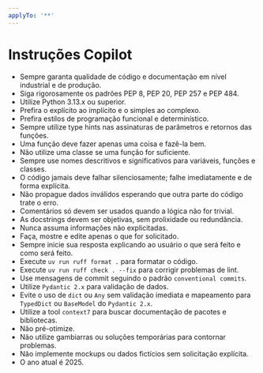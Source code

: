 ```yaml
---
applyTo: '**'
---
```


# Instruções Copilot

- Sempre garanta qualidade de código e documentação em nível industrial e de produção.
- Siga rigorosamente os padrões PEP 8, PEP 20, PEP 257 e PEP 484.
- Utilize Python 3.13.x ou superior.
- Prefira o explícito ao implícito e o simples ao complexo.
- Prefira estilos de programação funcional e determinístico.
- Sempre utilize type hints nas assinaturas de parâmetros e retornos das funções.
- Uma função deve fazer apenas uma coisa e fazê-la bem.
- Não utilize uma classe se uma função for suficiente.
- Sempre use nomes descritivos e significativos para variáveis, funções e classes.
- O código jamais deve falhar silenciosamente; falhe imediatamente e de forma explícita.
- Não propague dados inválidos esperando que outra parte do código trate o erro.
- Comentários só devem ser usados quando a lógica não for trivial.
- As docstrings devem ser objetivas, sem prolixidade ou redundância.
- Nunca assuma informações não explicitadas.
- Faça, mostre e edite apenas o que for solicitado.
- Sempre inicie sua resposta explicando ao usuário o que será feito e como será feito.
- Execute `uv run ruff format .` para formatar o código.
- Execute `uv run ruff check . --fix` para corrigir problemas de lint.
- Use mensagens de commit seguindo o padrão `conventional commits`.
- Utilize `Pydantic 2.x` para validação de dados.
- Evite o uso de `dict` ou `Any` sem validação imediata e mapeamento para `TypedDict` ou `BaseModel` do `Pydantic 2.x`.
- Utilize a tool `context7` para buscar documentação de pacotes e bibliotecas.
- Não pré-otimize.
- Não utilize gambiarras ou soluções temporárias para contornar problemas.
- Não implemente mockups ou dados fictícios sem solicitação explícita.
- O ano atual é 2025.
